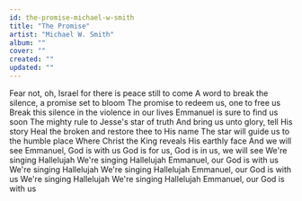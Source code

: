 ```yaml
---
id: the-promise-michael-w-smith
title: "The Promise"
artist: "Michael W. Smith"
album: ""
cover: ""
created: ""
updated: ""
---
```


Fear not, oh, Israel for there is peace still to come
A word to break the silence, a promise set to bloom
The promise to redeem us, one to free us
Break this silence in the violence in our lives
Emmanuel is sure to find us soon
The mighty rule to Jesse's star of truth
And bring us unto glory, tell His story
Heal the broken and restore thee to His name
The star will guide us to the humble place
Where Christ the King reveals His earthly face
And we will see Emmanuel, God is with us
God is for us, God is in us, we will see
We're singing Hallelujah
We're singing Hallelujah
Emmanuel, our God is with us
We're singing Hallelujah
We're singing Hallelujah
Emmanuel, our God is with us
We're singing Hallelujah
We're singing Hallelujah
Emmanuel, our God is with us